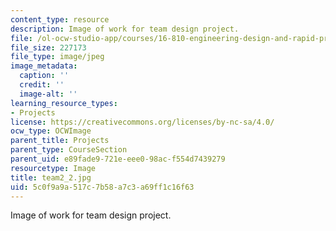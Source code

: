 ```yaml
---
content_type: resource
description: Image of work for team design project.
file: /ol-ocw-studio-app/courses/16-810-engineering-design-and-rapid-prototyping-january-iap-2005/5c0f9a9a517c7b58a7c3a69ff1c16f63_team2_2.jpg
file_size: 227173
file_type: image/jpeg
image_metadata:
  caption: ''
  credit: ''
  image-alt: ''
learning_resource_types:
- Projects
license: https://creativecommons.org/licenses/by-nc-sa/4.0/
ocw_type: OCWImage
parent_title: Projects
parent_type: CourseSection
parent_uid: e89fade9-721e-eee0-98ac-f554d7439279
resourcetype: Image
title: team2_2.jpg
uid: 5c0f9a9a-517c-7b58-a7c3-a69ff1c16f63
---
```

Image of work for team design project.